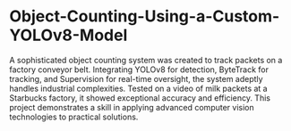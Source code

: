 # Object-Counting-Using-a-Custom-YOLOv8-Model

A sophisticated object counting system was created to track packets on a factory conveyor belt. Integrating YOLOv8 for detection, ByteTrack for tracking, and Supervision for real-time oversight, the system adeptly handles industrial complexities. Tested on a video of milk packets at a Starbucks factory, it showed exceptional accuracy and efficiency. This project demonstrates a skill in applying advanced computer vision technologies to practical solutions.
